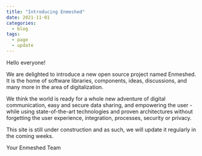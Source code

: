 ```yaml
---
title: "Introducing Enmeshed"
date: 2021-11-01
categories:
  - blog
tags:
  - page
  - update
---
```


Hello everyone!

We are delighted to introduce a new open source project named Enmeshed. It is the home of software libraries, components, ideas, discussions, and many more in the area of digitalization.

We think the world is ready for a whole new adventure of digital communication, easy and secure data sharing, and empowering the user - while using state-of-the-art technologies and proven architectures without forgetting the user experience, integration, processes, security or privacy.

This site is still under construction and as such, we will update it regularly in the coming weeks.

Your Enmeshed Team
